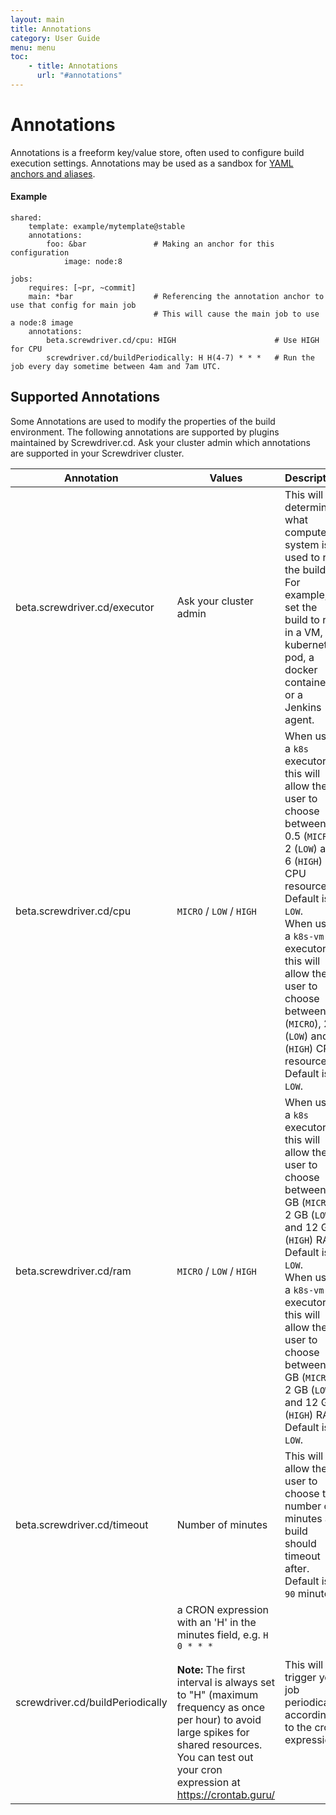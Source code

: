 ```yaml
---
layout: main
title: Annotations
category: User Guide
menu: menu
toc:
    - title: Annotations
      url: "#annotations"
---
```

# Annotations
Annotations is a freeform key/value store, often used to configure build execution settings. Annotations may be used as a sandbox for [YAML anchors and aliases](http://blog.daemonl.com/2016/02/yaml.html).

#### Example
```
shared:
    template: example/mytemplate@stable
    annotations:
        foo: &bar               # Making an anchor for this configuration
            image: node:8

jobs:
    requires: [~pr, ~commit]
    main: *bar                  # Referencing the annotation anchor to use that config for main job
                                # This will cause the main job to use a node:8 image
    annotations:
        beta.screwdriver.cd/cpu: HIGH                      # Use HIGH for CPU
        screwdriver.cd/buildPeriodically: H H(4-7) * * *   # Run the job every day sometime between 4am and 7am UTC.
```

## Supported Annotations
Some Annotations are used to modify the properties of the build environment. The following annotations are supported by plugins maintained by Screwdriver.cd. Ask your cluster admin which annotations are supported in your Screwdriver cluster.

| Annotation | Values | Description |
|------------|--------|-------------|
| beta.screwdriver.cd/executor | Ask your cluster admin | This will determine what compute system is used to run the build. For example, set the build to run in a VM, a kubernetes pod, a docker container, or a Jenkins agent. |
| beta.screwdriver.cd/cpu | `MICRO` / `LOW` / `HIGH` | When using a `k8s` executor, this will allow the user to choose between 0.5 (`MICRO`), 2 (`LOW`) and 6 (`HIGH`) CPU resources. Default is `LOW`.<br>   When using a `k8s-vm` executor, this will allow the user to choose between 1 (`MICRO`), 2 (`LOW`) and 6 (`HIGH`) CPU resources. Default is `LOW`. |
| beta.screwdriver.cd/ram | `MICRO` / `LOW` / `HIGH` | When using a `k8s` executor, this will allow the user to choose between 1 GB (`MICRO`), 2 GB (`LOW`) and 12 GB (`HIGH`) RAM. Default is `LOW`.<br> When using a `k8s-vm` executor, this will allow the user to choose between 1 GB (`MICRO`), 2 GB (`LOW`) and 12 GB (`HIGH`) RAM. Default is `LOW`. |
| beta.screwdriver.cd/timeout | Number of minutes | This will allow the user to choose the number of minutes a build should timeout after. Default is `90` minutes. |
| screwdriver.cd/buildPeriodically | a CRON expression with an 'H' in the minutes field, e.g. `H 0 * * *` <br><br>**Note:** The first interval is always set to "H" (maximum frequency as once per hour) to avoid large spikes for shared resources. You can test out your cron expression at https://crontab.guru/ | This will trigger your job periodically according to the cron expression. |
